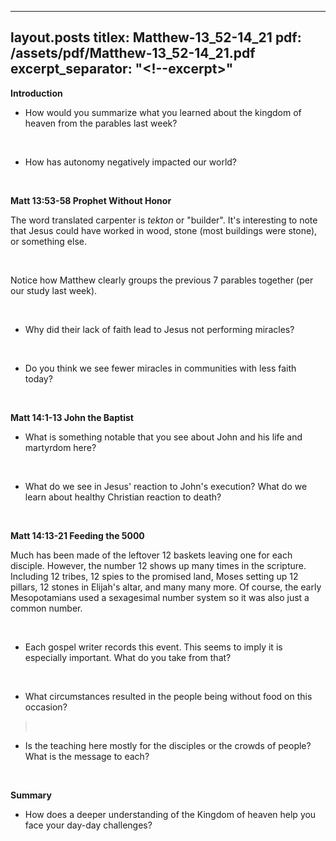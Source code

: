 
---
layout.posts
titlex: Matthew-13_52-14_21
pdf: /assets/pdf/Matthew-13_52-14_21.pdf
excerpt_separator: "<!--excerpt>"
---
**Introduction**

-   How would you summarize what you learned about the kingdom of heaven
    from the parables last week?

 

-   How has autonomy negatively impacted our world?

 

**Matt 13:53-58 Prophet Without Honor**

The word translated carpenter is *tekton* or \"builder\". It\'s
interesting to note that Jesus could have worked in wood, stone (most
buildings were stone), or something else.

 

Notice how Matthew clearly groups the previous 7 parables together (per
our study last week).

 

-   Why did their lack of faith lead to Jesus not performing miracles?

 

-   Do you think we see fewer miracles in communities with less faith
    today?

 

**Matt 14:1-13 John the Baptist**

-   What is something notable that you see about John and his life and
    martyrdom here?

 

-   What do we see in Jesus' reaction to John\'s execution? What do we
    learn about healthy Christian reaction to death?

 

**Matt 14:13-21 Feeding the 5000**

Much has been made of the leftover 12 baskets leaving one for each
disciple. However, the number 12 shows up many times in the scripture.
Including 12 tribes, 12 spies to the promised land, Moses setting up 12
pillars, 12 stones in Elijah\'s altar, and many many more. Of course,
the early Mesopotamians used a sexagesimal number system so it was also
just a common number.

 

-   Each gospel writer records this event. This seems to imply it is
    especially important. What do you take from that?

 

-   What circumstances resulted in the people being without food on this
    occasion?

>  

-   Is the teaching here mostly for the disciples or the crowds of
    people? What is the message to each?

 

**Summary**

-   How does a deeper understanding of the Kingdom of heaven help you
    face your day-day challenges?
